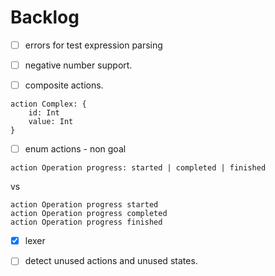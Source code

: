 #  Backlog

- [ ] errors for test expression parsing

- [ ] negative number support.

- [ ] composite actions.
```
action Complex: {
    id: Int
    value: Int
}
```

- [ ] enum actions - non goal
```
action Operation progress: started | completed | finished
```

vs

```
action Operation progress started
action Operation progress completed
action Operation progress finished
```

- [x] lexer

- [ ] detect unused actions and unused states.
 
